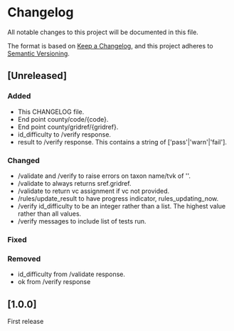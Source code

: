 # Changelog

All notable changes to this project will be documented in this file.

The format is based on [Keep a Changelog](https://keepachangelog.com/en/1.1.0/),
and this project adheres to [Semantic Versioning](https://semver.org/spec/v2.0.0.html).

## [Unreleased]

### Added

- This CHANGELOG file.
- End point county/code/{code}.
- End point county/gridref/{gridref}.
- id_difficulty to /verify response.
- result to /verify response. This contains a string of ['pass'|'warn'|'fail'].

### Changed
- /validate and /verify to raise errors on taxon name/tvk of ''.
- /validate to always returns sref.gridref.
- /validate to return vc assignment if vc not provided.
- /rules/update_result to have progress indicator, rules_updating_now.
- /verify id_difficulty to be an integer rather than a list. The highest value 
  rather than all values.
- /verify messages to include list of tests run.

### Fixed

### Removed
- id_difficulty from /validate response.
- ok from /verify response

## [1.0.0]

First release